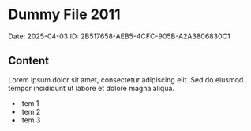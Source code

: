 # Dummy File 2011

Date: 2025-04-03
ID: 2B517658-AEB5-4CFC-905B-A2A3806830C1

## Content

Lorem ipsum dolor sit amet, consectetur adipiscing elit.
Sed do eiusmod tempor incididunt ut labore et dolore magna aliqua.

* Item 1
* Item 2
* Item 3

